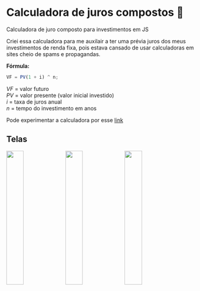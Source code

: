 # Calculadora de juros compostos 🧮

Calculadora de juro composto para investimentos em JS

Criei essa calculadora para me auxilair a ter uma prévia juros dos meus investimentos de renda fixa, pois estava cansado de usar calculadoras em sites cheio de spams e propagandas.

**Fórmula:**

```js
VF = PV(1 + i) ^ n;
```

_VF_ = valor futuro \
_PV_ = valor presente (valor inicial investido) \
_i_ = taxa de juros anual \
_n_ = tempo do investimento em anos

Pode experimentar a calculadora por esse [link](https://gustavolarsen.github.io/calculadora-juro-composto/)

## Telas

<img src="https://github.com/gustavolarsen/calculadora-juro-composto/assets/55494775/d1fe6b74-e102-4a2c-8dbb-c7c579a4a528" width=30% height=30%>

<img src="https://github.com/gustavolarsen/calculadora-juro-composto/assets/55494775/061dc0d5-33fe-485c-845c-a6d888c9f2ec" width=30% height=30%>

<img src="https://github.com/gustavolarsen/calculadora-juro-composto/assets/55494775/9928b26b-0888-4e36-9b06-37c5d482e027" width=30% height=30%>


